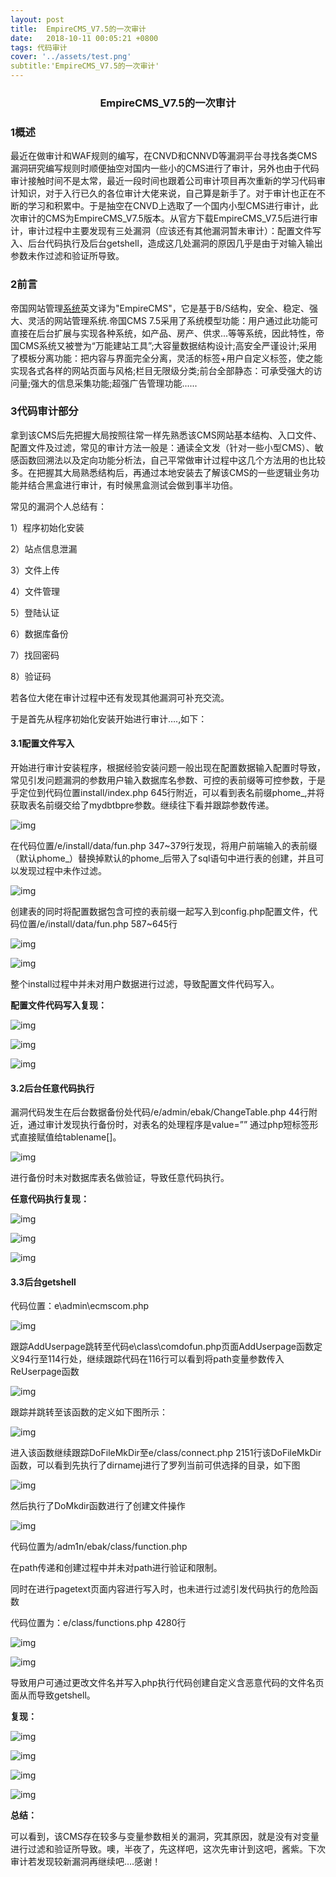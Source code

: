 ```yaml
---
layout: post
title:  EmpireCMS_V7.5的一次审计
date:   2018-10-11 00:05:21 +0800
tags: 代码审计
cover: '../assets/test.png'
subtitle:'EmpireCMS_V7.5的一次审计'
---
```


### <center>EmpireCMS_V7.5的一次审计</center>

### 1概述

​       最近在做审计和WAF规则的编写，在CNVD和CNNVD等漏洞平台寻找各类CMS漏洞研究编写规则时顺便抽空对国内一些小的CMS进行了审计，另外也由于代码审计接触时间不是太常，最近一段时间也跟着公司审计项目再次重新的学习代码审计知识，对于入行已久的各位审计大佬来说，自己算是新手了。对于审计也正在不断的学习和积累中。于是抽空在CNVD上选取了一个国内小型CMS进行审计，此次审计的CMS为EmpireCMS_V7.5版本。从官方下载EmpireCMS_V7.5后进行审计，审计过程中主要发现有三处漏洞（应该还有其他漏洞暂未审计）：配置文件写入、后台代码执行及后台getshell，造成这几处漏洞的原因几乎是由于对输入输出参数未作过滤和验证所导致。

### 2前言

   帝国网站管理[系统](https://www.xp510.com/xiazai/os/515/1.html)英文译为"EmpireCMS"，它是基于B/S结构，安全、稳定、强大、灵活的网站管理系统.帝国CMS 7.5采用了系统模型功能：用户通过此功能可直接在后台扩展与实现各种系统，如产品、房产、供求...等等系统，因此特性，帝国CMS系统又被誉为“万能建站工具”;大容量数据结构设计;高安全严谨设计;采用了模板分离功能：把内容与界面完全分离，灵活的标签+用户自定义标签，使之能实现各式各样的网站页面与风格;栏目无限级分类;前台全部静态：可承受强大的访问量;强大的信息采集功能;超强广告管理功能......

### 3代码审计部分

  拿到该CMS后先把握大局按照往常一样先熟悉该CMS网站基本结构、入口文件、配置文件及过滤，常见的审计方法一般是：通读全文发（针对一些小型CMS）、敏感函数回溯法以及定向功能分析法，自己平常做审计过程中这几个方法用的也比较多。在把握其大局熟悉结构后，再通过本地安装去了解该CMS的一些逻辑业务功能并结合黑盒进行审计，有时候黑盒测试会做到事半功倍。

常见的漏洞个人总结有：

1）程序初始化安装

2）站点信息泄漏

3）文件上传

4）文件管理

5）登陆认证

6）数据库备份

7）找回密码

8）验证码

若各位大佬在审计过程中还有发现其他漏洞可补充交流。

于是首先从程序初始化安装开始进行审计….,如下：

#### 3.1配置文件写入

开始进行审计安装程序，根据经验安装问题一般出现在配置数据输入配置时导致，常见引发问题漏洞的参数用户输入数据库名参数、可控的表前缀等可控参数，于是乎定位到代码位置install/index.php 645行附近，可以看到表名前缀phome_,并将获取表名前缀交给了mydbtbpre参数。继续往下看并跟踪参数传递。

![img]({{site.baseurl}}/assets/images/clip_image002.jpg)

在代码位置/e/install/data/fun.php 347~379行发现，将用户前端输入的表前缀（默认phome_）替换掉默认的phome_后带入了sql语句中进行表的创建，并且可以发现过程中未作过滤。

![img]({{site.baseurl}}/assets/images/clip_image004.jpg)

创建表的同时将配置数据包含可控的表前缀一起写入到config.php配置文件，代码位置/e/install/data/fun.php 587~645行

![img]({{site.baseurl}}/assets/images/clip_image006.jpg)

![img]({{site.baseurl}}/assets/images/clip_image008.jpg)

整个install过程中并未对用户数据进行过滤，导致配置文件代码写入。

**配置文件代码写入复现：**

![img]({{site.baseurl}}/assets/images/clip_image010.jpg)

![img]({{site.baseurl}}/assets/images/clip_image012.jpg)

![img]({{site.baseurl}}/assets/images/clip_image014.jpg)

 

#### 3.2后台任意代码执行

漏洞代码发生在后台数据备份处代码/e/admin/ebak/ChangeTable.php 44行附近，通过审计发现执行备份时，对表名的处理程序是value=”<?=$[Name]?>” 通过php短标签形式直接赋值给tablename[]。

![img]({{site.baseurl}}/assets/images/clip_image016.jpg)

进行备份时未对数据库表名做验证，导致任意代码执行。

**任意代码执行复现：**

![img]({{site.baseurl}}/assets/images/clip_image018.jpg)

![img]({{site.baseurl}}/assets/images/clip_image020.jpg)

 

![img]({{site.baseurl}}/assets/images/clip_image022.jpg)

#### 3.3后台getshell

代码位置：e\admin\ecmscom.php

 

 

 

 

![img]({{site.baseurl}}/assets/images/clip_image024.jpg)

跟踪AddUserpage跳转至代码e\class\comdofun.php页面AddUserpage函数定义94行至114行处，继续跟踪代码在116行可以看到将path变量参数传入ReUserpage函数

![img]({{site.baseurl}}/assets/images/clip_image026.jpg)

跟踪并跳转至该函数的定义如下图所示：

 

 

 

![img]({{site.baseurl}}/assets/images/clip_image028.jpg)

进入该函数继续跟踪DoFileMkDir至e/class/connect.php 2151行该DoFileMkDir函数，可以看到先执行了dirnamej进行了罗列当前可供选择的目录，如下图

![img]({{site.baseurl}}/assets/images/clip_image030.jpg)

然后执行了DoMkdir函数进行了创建文件操作

![img]({{site.baseurl}}/assets/images/clip_image032.jpg)

代码位置为/adm1n/ebak/class/function.php

在path传递和创建过程中并未对path进行验证和限制。

同时在进行pagetext页面内容进行写入时，也未进行过滤引发代码执行的危险函数

代码位置为：e/class/functions.php 4280行

![img]({{site.baseurl}}/assets/images/clip_image034.jpg)

![img]({{site.baseurl}}/assets/images/clip_image036.jpg)

导致用户可通过更改文件名并写入php执行代码创建自定义含恶意代码的文件名页面从而导致getshell。

**复现：**

![img]({{site.baseurl}}/assets/images/clip_image038.jpg)

![img]({{site.baseurl}}/assets/images/clip_image040.jpg)

![img]({{site.baseurl}}/assets/images/clip_image042.jpg)

![img]({{site.baseurl}}/assets/images/clip_image044.jpg)

**总结：**

可以看到，该CMS存在较多与变量参数相关的漏洞，究其原因，就是没有对变量进行过滤和验证所导致。噢，半夜了，先这样吧，这次先审计到这吧，酱紫。下次审计若发现较新漏洞再继续吧….感谢！

 